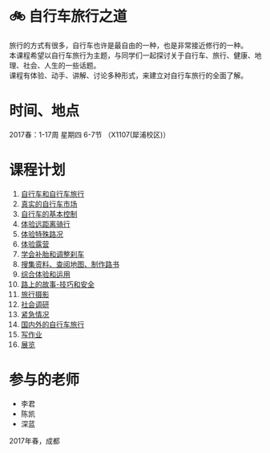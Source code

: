# 🚲 自行车旅行之道

旅行的方式有很多，自行车也许是最自由的一种，也是非常接近修行的一种。  
本课程希望以自行车旅行为主题，与同学们一起探讨关于自行车、旅行、健康、地理、社会、人生的一些话题。  
课程有体验、动手、讲解、讨论多种形式，来建立对自行车旅行的全面了解。  
# 时间、地点
2017春：1-17周 星期四 6-7节 （X1107(犀浦校区)）
# 课程计划
1. [自行车和自行车旅行](1-introduce)
2. [真实的自行车市场](2-market)
3. [自行车的基本控制](3-riding)
4. [体验远距离骑行](4-a-long-trip)
5. [体验特殊路况](5-special-road)
6. [体验露营](6-camp)
7. [学会补胎和调整刹车](7-repair)
8. [搜集资料、查阅地图、制作路书](8-roadbook)
9. [综合体验和运用](9-real-riding)
10. [路上的故事-技巧和安全](10-talk)
11. [旅行摄影](11-photo)
12. [社会调研](12-surevy)
13. [紧急情况](13-security)
14. [国内外的自行车旅行](14-bike-travel-plant)
15. [写作业](15-report)
16. [展览](16-exhibit)

# 参与的老师

- 李君
- 陈凯
- 深蓝

2017年春，成都
